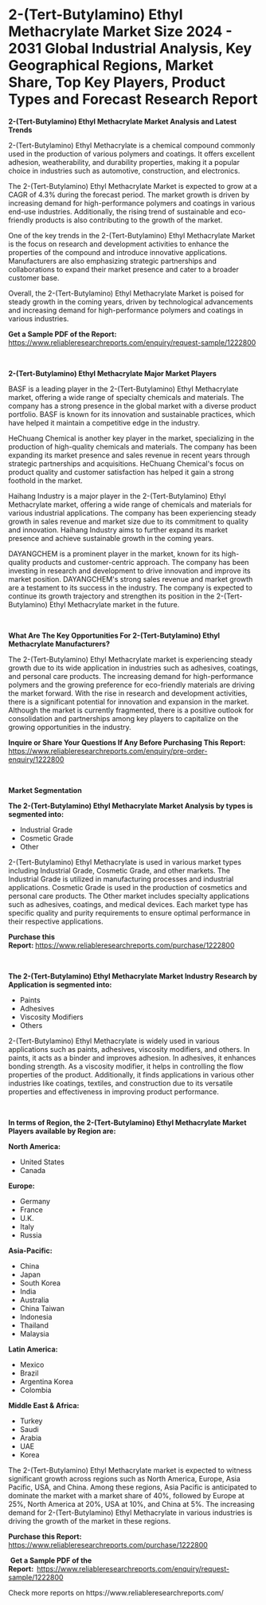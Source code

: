 <p><h1>2-(Tert-Butylamino) Ethyl Methacrylate Market Size 2024 - 2031 Global Industrial Analysis, Key Geographical Regions, Market Share, Top Key Players, Product Types and Forecast Research Report</h1></p><p><strong>2-(Tert-Butylamino) Ethyl Methacrylate Market Analysis and Latest Trends</strong></p>
<p><p>2-(Tert-Butylamino) Ethyl Methacrylate is a chemical compound commonly used in the production of various polymers and coatings. It offers excellent adhesion, weatherability, and durability properties, making it a popular choice in industries such as automotive, construction, and electronics.</p><p>The 2-(Tert-Butylamino) Ethyl Methacrylate Market is expected to grow at a CAGR of 4.3% during the forecast period. The market growth is driven by increasing demand for high-performance polymers and coatings in various end-use industries. Additionally, the rising trend of sustainable and eco-friendly products is also contributing to the growth of the market.</p><p>One of the key trends in the 2-(Tert-Butylamino) Ethyl Methacrylate Market is the focus on research and development activities to enhance the properties of the compound and introduce innovative applications. Manufacturers are also emphasizing strategic partnerships and collaborations to expand their market presence and cater to a broader customer base.</p><p>Overall, the 2-(Tert-Butylamino) Ethyl Methacrylate Market is poised for steady growth in the coming years, driven by technological advancements and increasing demand for high-performance polymers and coatings in various industries.</p></p>
<p><strong>Get a Sample PDF of the Report:&nbsp;</strong> <a href="https://www.reliableresearchreports.com/enquiry/request-sample/1222800">https://www.reliableresearchreports.com/enquiry/request-sample/1222800</a></p>
<p>&nbsp;</p>
<p><strong>2-(Tert-Butylamino) Ethyl Methacrylate Major Market Players</strong></p>
<p><p>BASF is a leading player in the 2-(Tert-Butylamino) Ethyl Methacrylate market, offering a wide range of specialty chemicals and materials. The company has a strong presence in the global market with a diverse product portfolio. BASF is known for its innovation and sustainable practices, which have helped it maintain a competitive edge in the industry.</p><p>HeChuang Chemical is another key player in the market, specializing in the production of high-quality chemicals and materials. The company has been expanding its market presence and sales revenue in recent years through strategic partnerships and acquisitions. HeChuang Chemical's focus on product quality and customer satisfaction has helped it gain a strong foothold in the market.</p><p>Haihang Industry is a major player in the 2-(Tert-Butylamino) Ethyl Methacrylate market, offering a wide range of chemicals and materials for various industrial applications. The company has been experiencing steady growth in sales revenue and market size due to its commitment to quality and innovation. Haihang Industry aims to further expand its market presence and achieve sustainable growth in the coming years.</p><p>DAYANGCHEM is a prominent player in the market, known for its high-quality products and customer-centric approach. The company has been investing in research and development to drive innovation and improve its market position. DAYANGCHEM's strong sales revenue and market growth are a testament to its success in the industry. The company is expected to continue its growth trajectory and strengthen its position in the 2-(Tert-Butylamino) Ethyl Methacrylate market in the future.</p></p>
<p>&nbsp;</p>
<p><strong>What Are The Key Opportunities For 2-(Tert-Butylamino) Ethyl Methacrylate Manufacturers?</strong></p>
<p><p>The 2-(Tert-Butylamino) Ethyl Methacrylate market is experiencing steady growth due to its wide application in industries such as adhesives, coatings, and personal care products. The increasing demand for high-performance polymers and the growing preference for eco-friendly materials are driving the market forward. With the rise in research and development activities, there is a significant potential for innovation and expansion in the market. Although the market is currently fragmented, there is a positive outlook for consolidation and partnerships among key players to capitalize on the growing opportunities in the industry.</p></p>
<p><strong>Inquire or Share Your Questions If Any Before Purchasing This Report:</strong> <a href="https://www.reliableresearchreports.com/enquiry/pre-order-enquiry/1222800">https://www.reliableresearchreports.com/enquiry/pre-order-enquiry/1222800</a></p>
<p>&nbsp;</p>
<p><strong>Market Segmentation</strong></p>
<p><strong>The 2-(Tert-Butylamino) Ethyl Methacrylate Market Analysis by types is segmented into:</strong></p>
<p><ul><li>Industrial Grade</li><li>Cosmetic Grade</li><li>Other</li></ul></p>
<p><p>2-(Tert-Butylamino) Ethyl Methacrylate is used in various market types including Industrial Grade, Cosmetic Grade, and other markets. The Industrial Grade is utilized in manufacturing processes and industrial applications. Cosmetic Grade is used in the production of cosmetics and personal care products. The Other market includes specialty applications such as adhesives, coatings, and medical devices. Each market type has specific quality and purity requirements to ensure optimal performance in their respective applications.</p></p>
<p><strong>Purchase this Report:&nbsp;</strong><a href="https://www.reliableresearchreports.com/purchase/1222800">https://www.reliableresearchreports.com/purchase/1222800</a></p>
<p>&nbsp;</p>
<p><strong>The 2-(Tert-Butylamino) Ethyl Methacrylate Market Industry Research by Application is segmented into:</strong></p>
<p><ul><li>Paints</li><li>Adhesives</li><li>Viscosity Modifiers</li><li>Others</li></ul></p>
<p><p>2-(Tert-Butylamino) Ethyl Methacrylate is widely used in various applications such as paints, adhesives, viscosity modifiers, and others. In paints, it acts as a binder and improves adhesion. In adhesives, it enhances bonding strength. As a viscosity modifier, it helps in controlling the flow properties of the product. Additionally, it finds applications in various other industries like coatings, textiles, and construction due to its versatile properties and effectiveness in improving product performance.</p></p>
<p>&nbsp;</p>
<p><strong>In terms of Region, the 2-(Tert-Butylamino) Ethyl Methacrylate Market Players available by Region are:</strong></p>
<p>
    <p> <strong> North America: </strong>
        <ul>
            <li>United States</li>
            <li>Canada</li>
        </ul>
        </p> 
    <p> <strong> Europe: </strong>
        <ul>
            <li>Germany</li>
            <li>France</li>
            <li>U.K.</li>
            <li>Italy</li>
            <li>Russia</li>
        </ul>
        </p> 
    <p> <strong> Asia-Pacific: </strong>
        <ul>
            <li>China</li>
            <li>Japan</li>
            <li>South Korea</li>
            <li>India</li>
            <li>Australia</li>
            <li>China Taiwan</li>
            <li>Indonesia</li>
            <li>Thailand</li>
            <li>Malaysia</li>
        </ul>
        </p> 
    <p> <strong> Latin America: </strong>
        <ul>
            <li>Mexico</li>
            <li>Brazil</li>
            <li>Argentina Korea</li>
            <li>Colombia</li>
        </ul>
        </p> 
    <p> <strong> Middle East & Africa: </strong>
        <ul>
            <li>Turkey</li>
            <li>Saudi</li>
            <li>Arabia</li>
            <li>UAE</li>
            <li>Korea</li>
        </ul>
    </p>
    </p>
<p><p>The 2-(Tert-Butylamino) Ethyl Methacrylate market is expected to witness significant growth across regions such as North America, Europe, Asia Pacific, USA, and China. Among these regions, Asia Pacific is anticipated to dominate the market with a market share of 40%, followed by Europe at 25%, North America at 20%, USA at 10%, and China at 5%. The increasing demand for 2-(Tert-Butylamino) Ethyl Methacrylate in various industries is driving the growth of the market in these regions.</p></p>
<p><strong>Purchase this Report: </strong><a href="https://www.reliableresearchreports.com/purchase/1222800">https://www.reliableresearchreports.com/purchase/1222800</a></p>
<p>&nbsp;<strong>Get a Sample PDF of the Report:&nbsp;&nbsp;</strong><a href="https://www.reliableresearchreports.com/enquiry/request-sample/1222800">https://www.reliableresearchreports.com/enquiry/request-sample/1222800</a></p>
<p><strong></strong></p>
<p>Check more reports on https://www.reliableresearchreports.com/</p>